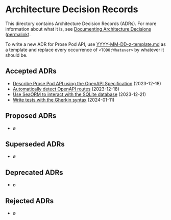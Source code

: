 # Architecture Decision Records

This directory contains Architecture Decision Records (ADRs).
For more information about what it is, see [Documenting Architecture Decisions][adr]
([permalink][adr-permalink]).

To write a new ADR for Prose Pod API, use [YYYY-MM-DD-z-template.md](./YYYY-MM-DD-z-template.md)
as a template and replace every occurrence of `<TODO:Whatever>` by whatever it should be.

## Accepted ADRs

- [Describe Prose Pod API using the OpenAPI Specification](./2023-12-18-a-describe-with-openapi.md) (2023-12-18)
- [Automatically detect OpenAPI routes](./2023-12-18-b-generate-openapi-description.md) (2023-12-18)
- [Use SeaORM to interact with the SQLite database](./2023-12-21-a-use-sea-orm.md) (2023-12-21)
- [Write tests with the Gherkin syntax](./2024-01-11-a-write-tests-in-gherkin.md) (2024-01-11)

## Proposed ADRs

- ø

## Superseded ADRs

- ø

## Deprecated ADRs

- ø

## Rejected ADRs

- ø

[adr]: <https://cognitect.com/blog/2011/11/15/documenting-architecture-decisions> "Documenting Architecture Decisions | Cognitect"
[adr-permalink]: <https://web.archive.org/web/20240104230549/https://cognitect.com/blog/2011/11/15/documenting-architecture-decisions> "Documenting Architecture Decisions | Wayback Machine"
